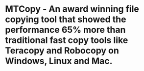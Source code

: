 # MTCopy - An award winning file copying tool that showed the performance 65% more than traditional fast copy tools like Teracopy and Robocopy on Windows, Linux and Mac.
